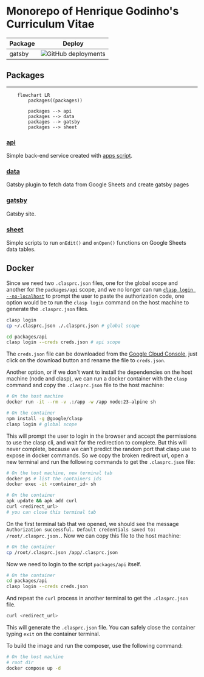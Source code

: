# Monorepo of Henrique Godinho's Curriculum Vitae

| Package | Deploy |
| --- | --- |
| gatsby | ![GitHub deployments](https://img.shields.io/github/deployments/hgodinho/cv/github-pages?style=flat&label=github-pages) |

## Packages

---

```mermaid
    flowchart LR
        packages((packages))    

        packages --> api
        packages --> data
        packages --> gatsby
        packages --> sheet
```

### [api](./packages/api/README.md)

Simple back-end service created with [apps script](https://developers.google.com/apps-script?hl=pt-br).

### [data](./packages/data/README.md)

Gatsby plugin to fetch data from Google Sheets and create gatsby pages

### [gatsby](./packages/gatsby/README.md)

Gatsby site.

### [sheet](./packages/sheet/README.md)

Simple scripts to run `onEdit()` and `onOpen()` functions on Google Sheets data tables.

## Docker

Since we need two `.clasprc.json` files, one for the global scope and another for the `packages/api` scope, and we no longer can run [`clasp login --no-localhost`](https://github.com/google/clasp/issues/948) to prompt the user to paste the authorization code, one option would be to run the `clasp login` command on the host machine to generate the `.clasprc.json` files.

```sh
clasp login
cp ~/.clasprc.json ./.clasprc.json # global scope
```

```sh
cd packages/api
clasp login --creds creds.json # api scope
```

The `creds.json` file can be downloaded from the [Google Cloud Console](https://console.cloud.google.com/apis/credentials), just click on the download button and rename the file to `creds.json`.

Another option, or if we don´t want to install the dependencies on the host machine (node and clasp), we can run a docker container with the `clasp` command and copy the `.clasprc.json` file to the host machine:

```sh
# On the host machine
docker run -it --rm -v .:/app -w /app node:23-alpine sh
```

```sh
# On the container
npm install -g @google/clasp
clasp login # global scope
```

This will prompt the user to login in the browser and accept the permissions to use the clasp cli, and wait for the redirection to complete. But this will never complete, because we can't predict the random port that clasp use to expose in docker commands. So we copy the broken redirect url, open a new terminal and run the following commands to get the `.clasprc.json` file:

```sh
# On the host machine, new terminal tab
docker ps # list the containers ids
docker exec -it <container_id> sh
```

```sh
# On the container
apk update && apk add curl
curl <redirect_url>
# you can close this terminal tab
```

On the first terminal tab that we opened, we should see the message `Authorization successful. Default credentials saved to: /root/.clasprc.json.`. Now we can copy this file to the host machine:

```sh
# On the container
cp /root/.clasprc.json /app/.clasprc.json
```

Now we need to login to the script `packages/api` itself.

```sh
# On the container
cd packages/api
clasp login --creds creds.json
```

And repeat the `curl` process in another terminal to get the `.clasprc.json` file.

```sh
curl <redirect_url>
```

This will generate the `.clasprc.json` file. You can safely close the container typing `exit` on the container terminal.

To build the image and run the composer, use the following command:

```sh
# On the host machine
# root dir
docker compose up -d
```
